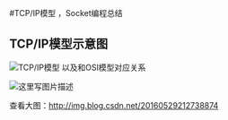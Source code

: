 #TCP/IP模型 ，Socket编程总结

## TCP/IP模型示意图
![TCP/IP模型 以及和OSI模型对应关系](http://img.blog.csdn.net/20160529212738874)

![这里写图片描述](http://img.blog.csdn.net/20160530085526940)

查看大图：http://img.blog.csdn.net/20160529212738874